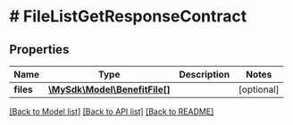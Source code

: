 # # FileListGetResponseContract

## Properties

Name | Type | Description | Notes
------------ | ------------- | ------------- | -------------
**files** | [**\MySdk\Model\BenefitFile[]**](BenefitFile.md) |  | [optional]

[[Back to Model list]](../../README.md#models) [[Back to API list]](../../README.md#endpoints) [[Back to README]](../../README.md)
